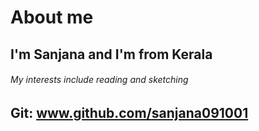 # About me
## I'm Sanjana and I'm from Kerala
###### My interests include reading and sketching 
## Git: www.github.com/sanjana091001
